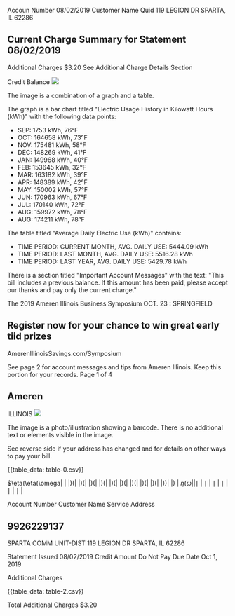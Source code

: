 Accoun Number
08/02/2019
Customer Name
Quid 119 LEGION DR
SPARTA, IL 62286

## Current Charge Summary for Statement 08/02/2019

Additional Charges
$\$ 3.20$
See Additional Charge Details Section

Credit Balance
![](images/img-0.jpeg)

The image is a combination of a graph and a table.

The graph is a bar chart titled "Electric Usage History in Kilowatt Hours (kWh)" with the following data points:

- SEP: 1753 kWh, 76°F
- OCT: 164658 kWh, 73°F
- NOV: 175481 kWh, 58°F
- DEC: 148269 kWh, 41°F
- JAN: 149968 kWh, 40°F
- FEB: 153645 kWh, 32°F
- MAR: 163182 kWh, 39°F
- APR: 148389 kWh, 42°F
- MAY: 150002 kWh, 57°F
- JUN: 170963 kWh, 67°F
- JUL: 170140 kWh, 72°F
- AUG: 159972 kWh, 78°F
- AUG: 174211 kWh, 78°F

The table titled "Average Daily Electric Use (kWh)" contains:

- TIME PERIOD: CURRENT MONTH, AVG. DAILY USE: 5444.09 kWh
- TIME PERIOD: LAST MONTH, AVG. DAILY USE: 5516.28 kWh
- TIME PERIOD: LAST YEAR, AVG. DAILY USE: 5429.78 kWh

There is a section titled "Important Account Messages" with the text: "This bill includes a previous balance. If this amount has been paid, please accept our thanks and pay only the current charge."

The 2019 Ameren Illinois Business Symposium OCT. 23 : SPRINGFIELD

## Register now for your chance to win great early tiid prizes

AmerenIllinoisSavings.com/Symposium

See page 2 for account messages and tips from Ameren Illinois.
Keep this portion for your records.
Page 1 of 4

## Ameren

ILLINOIS
![](images/img-1.jpeg)

The image is a photo/illustration showing a barcode. There is no additional text or elements visible in the image.

See reverse side if your address has changed and for details on other ways to pay your bill.

{{table_data: table-0.csv}}

$\eta(\eta(\omega| | |)(| |)(| |)(| |)(| |)(| |)(| |)(| |)(| |)(| |))| |) | $\eta(\omega| | \mid$ | $\mid$ | $\mid$ | $\mid$ | $\mid$ | $\mid$ |

Account Number
Customer Name
Service Address

## 9926229137

SPARTA COMM UNIT-DIST
119 LEGION DR
SPARTA, IL 62286

Statement Issued 08/02/2019
Credit Amount Do Not Pay
Due Date Oct 1, 2019

Additional Charges

{{table_data: table-2.csv}}

Total Additional Charges $\$ 3.20$
